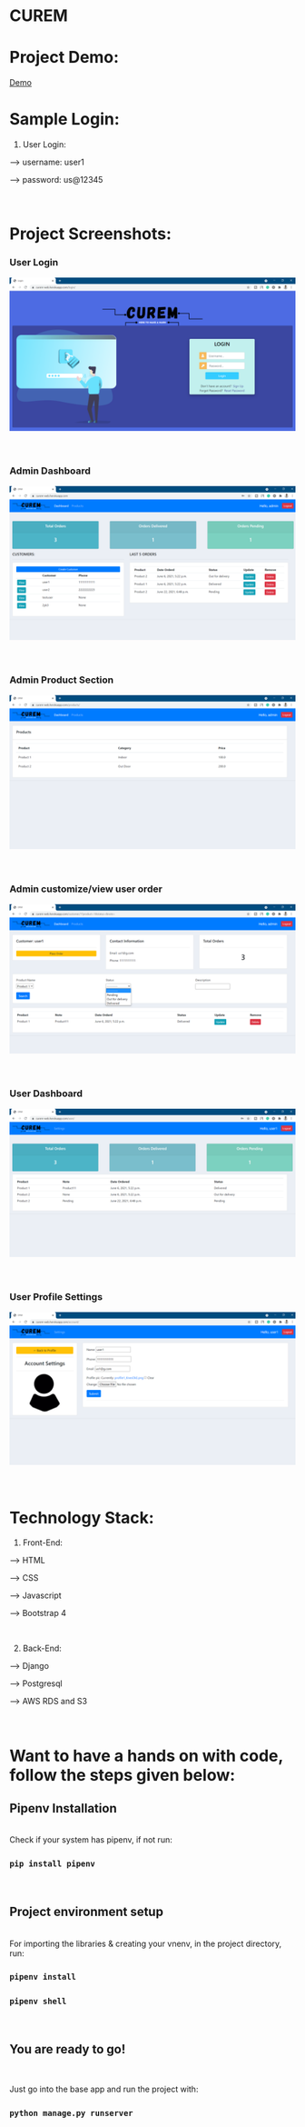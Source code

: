 # CUREM

# Project Demo:

[Demo](curem-web.herokuapp.com/)

# Sample Login:

1. User Login:

--> username: user1

--> password: us@12345

<br>

# Project Screenshots:

### User Login

![Sigin/Signup Portal](demo/signin.png)
<br>
<br>
<br>

### Admin Dashboard

![Admin Dashboard](demo/admin-dashboard.png)
<br>
<br>
<br>

### Admin Product Section

![Admin Product Section](demo/admin-products.png)
<br>
<br>
<br>

### Admin customize/view user order

![Admin Dashboard](demo/customer-order-updation.png)
<br>
<br>
<br>

### User Dashboard

![User Dashboard](demo/user-dashboard.png)
<br>
<br>
<br>

### User Profile Settings

![User Profile Settings](demo/user-profile.png)
<br>
<br>
<br>

# Technology Stack:

1. Front-End:

--> HTML

--> CSS

--> Javascript

--> Bootstrap 4

<br>

2. Back-End:

--> Django

--> Postgresql

--> AWS RDS and S3

<br>

# Want to have a hands on with code, follow the steps given below:

## Pipenv Installation

<br>
Check if your system has pipenv, if not run:

### `pip install pipenv`

<br>

## Project environment setup

<br>
For importing the libraries & creating your vnenv, in the project directory, run:

### `pipenv install`

### `pipenv shell`

<br>

## You are ready to go!

<br>

Just go into the base app and run the project with:

### `python manage.py runserver`
